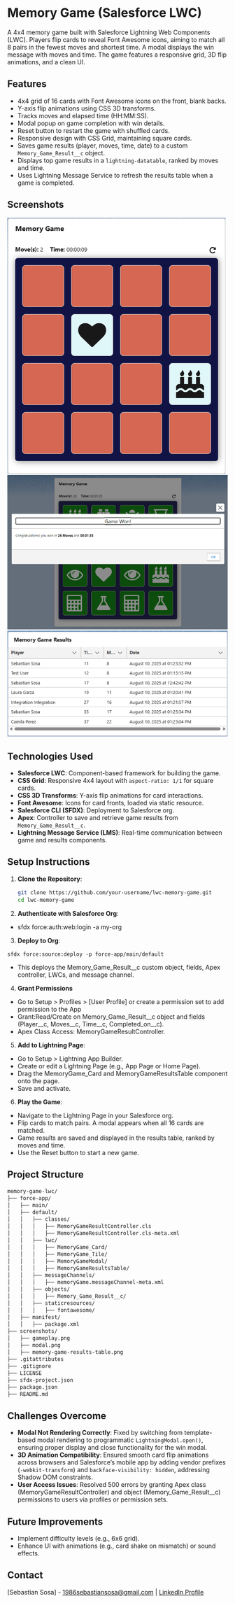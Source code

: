 # Memory Game (Salesforce LWC)

A 4x4 memory game built with Salesforce Lightning Web Components (LWC). Players flip cards to reveal Font Awesome icons, aiming to match all 8 pairs in the fewest moves and shortest time. A modal displays the win message with moves and time. The game features a responsive grid, 3D flip animations, and a clean UI.

## Features

- 4x4 grid of 16 cards with Font Awesome icons on the front, blank backs.
- Y-axis flip animations using CSS 3D transforms.
- Tracks moves and elapsed time (HH:MM:SS).
- Modal popup on game completion with win details.
- Reset button to restart the game with shuffled cards.
- Responsive design with CSS Grid, maintaining square cards.
- Saves game results (player, moves, time, date) to a custom `Memory_Game_Result__c` object.
- Displays top game results in a `lightning-datatable`, ranked by moves and time.
- Uses Lightning Message Service to refresh the results table when a game is completed.

## Screenshots

![Gameplay](screenshots/memory-game-sc-2.png)
![Win Modal](screenshots/memory-game-sc-4.png)
![Results Table](screenshots/memory-game-results-table.png)

## Technologies Used

- **Salesforce LWC**: Component-based framework for building the game.
- **CSS Grid**: Responsive 4x4 layout with `aspect-ratio: 1/1` for square cards.
- **CSS 3D Transforms**: Y-axis flip animations for card interactions.
- **Font Awesome**: Icons for card fronts, loaded via static resource.
- **Salesforce CLI (SFDX)**: Deployment to Salesforce org.
- **Apex**: Controller to save and retrieve game results from `Memory_Game_Result__c`.
- **Lightning Message Service (LMS)**: Real-time communication between game and results components.

## Setup Instructions

1. **Clone the Repository**:
   ```bash
   git clone https://github.com/your-username/lwc-memory-game.git
   cd lwc-memory-game
   ```
2. **Authenticate with Salesforce Org**:

- sfdx force:auth:web:login -a my-org

3. **Deploy to Org**:
```
sfdx force:source:deploy -p force-app/main/default
```
- This deploys the Memory_Game_Result__c custom object, fields, Apex controller, LWCs, and message channel.

4. **Grant Permissions**

- Go to Setup > Profiles > [User Profile] or create a permission set to add permission to the App
- Grant:Read/Create on Memory_Game_Result__c object and fields (Player__c, Moves__c, Time__c, Completed_on__c).
- Apex Class Access: MemoryGameResultController.

5. **Add to Lightning Page**:

- Go to Setup > Lightning App Builder.
- Create or edit a Lightning Page (e.g., App Page or Home Page).
- Drag the MemoryGame_Card and MemoryGameResultsTable component onto the page.
- Save and activate.

6. **Play the Game**:

- Navigate to the Lightning Page in your Salesforce org.
- Flip cards to match pairs. A modal appears when all 16 cards are matched.
- Game results are saved and displayed in the results table, ranked by moves and time.
- Use the Reset button to start a new game.

## Project Structure

```
memory-game-lwc/
├── force-app/
│   ├── main/
│   ├── default/
│   │   ├── classes/
│   │   │   ├── MemoryGameResultController.cls
│   │   │   ├── MemoryGameResultController.cls-meta.xml
│   │   ├── lwc/
│   │   │   ├── MemoryGame_Card/
│   │   │   ├── MemoryGame_Tile/
│   │   │   ├── MemoryGameModal/
│   │   │   ├── MemoryGameResultsTable/
│   │   ├── messageChannels/
│   │   │   ├── memoryGame.messageChannel-meta.xml
│   │   ├── objects/
│   │   │   ├── Memory_Game_Result__c/
│   │   ├── staticresources/
│   │   │   ├── fontawesome/
│   ├── manifest/
│   │   ├── package.xml
├── screenshots/
│   ├── gameplay.png
│   ├── modal.png
│   ├── memory-game-results-table.png
├── .gitattributes
├── .gitignore
├── LICENSE
├── sfdx-project.json
├── package.json
├── README.md
```

## Challenges Overcome

- **Modal Not Rendering Correctly**: Fixed by switching from template-based modal rendering to programmatic `LightningModal.open()`, ensuring proper display and close functionality for the win modal.
- **3D Animation Compatibility**: Ensured smooth card flip animations across browsers and Salesforce’s mobile app by adding vendor prefixes (`-webkit-transform`) and `backface-visibility: hidden`, addressing Shadow DOM constraints.
- **User Access Issues**: Resolved 500 errors by granting Apex class (MemoryGameResultController) and object (Memory_Game_Result__c) permissions to users via profiles or permission sets.

## Future Improvements

- Implement difficulty levels (e.g., 6x6 grid).
- Enhance UI with animations (e.g., card shake on mismatch) or sound effects.

## Contact

[Sebastian Sosa] - [1986sebastiansosa@gmail.com](mailto:1986sebastiansosa@gmail.com) | [LinkedIn Profile](https://www.linkedin.com/in/sebastian-sosa-cinotti/)
